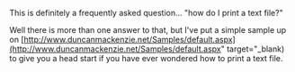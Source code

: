 This is definitely a frequently asked question... "how do I print a text file?"

Well there is more than one answer to that, but I've put a simple sample up on [http://www.duncanmackenzie.net/Samples/default.aspx](http://www.duncanmackenzie.net/Samples/default.aspx" target="_blank) to give you a head start if you have ever wondered how to print a text file.